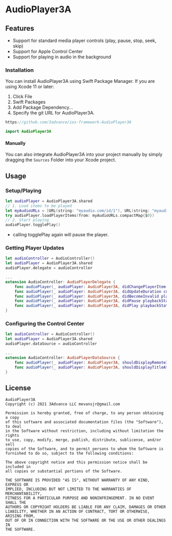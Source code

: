 # AudioPlayer3A

## Features
 
- Support for standard media player controls (play, pause, stop, seek, skip)
- Support for Apple Control Center 
- Support for playing in audio in the background

### Installation

You can install AudioPlayer3A using Swift Package Manager.
If you are using Xcode 11 or later:

1. Click File
2. Swift Packages
3. Add Package Dependency...
4. Specify the git URL for AudioPlayer3A.
```swift
https://github.com/3advance/ios-framework-AudioPlayer3A
```

```swift
import AudioPlayer3A
```

#### Manually

You can also integrate AudioPlayer3A into your project manually by simply dragging the `Sources` Folder into your Xcode project.

## Usage

### Setup/Playing

```swift
let audioPlayer = AudioPlayer3A.shared
// 1. Load items to be played
let myAudioURLs = [URL(string: "myaudio.com/id/1"), URL(string: "myaudio.com/id/2")]
try audioPlayer.loadPlayerItems(from: myAudioURLs.compactMap{$0})
// 2. Start playing 
audioPlayer.togglePlay()
```
- calling togglePlay again will pause the player.

### Getting Player Updates

```swift
let audioController = AudioController()
let audioPlayer = AudioPlayer3A.shared
audioPlayer.delegate = audioController

...
extension AudioController: AudioPlayerDelegate {
    func audioPlayer(_ audioPlayer: AudioPlayer3A, didChangePlayerItem playerItem: AVPlayerItem, at index: Int) { ... }
    func audioPlayer(_ audioPlayer: AudioPlayer3A, didUpdateDuration currentTime: Int, totalDuration: Int) { ... }
    func audioPlayer(_ audioPlayer: AudioPlayer3A, didBecomeInvalid playbackState: AdvancePlaybackState) { ... }
    func audioPlayer(_ audioPlayer: AudioPlayer3A, didPause playbackState: AdvancePlaybackState) { ... }
    func audioPlayer(_ audioPlayer: AudioPlayer3A, didPlay playbackState: AdvancePlaybackState) { ... }
}
```

### Configuring the Control Center
```swift
let audioController = AudioController()
let audioPlayer = AudioPlayer3A.shared
audioPlayer.dataSource = audioController

...
extension AudioController: AudioPlayerDataSource {
    func audioPlayer(_ audioPlayer: AudioPlayer3A, shouldDisplayRemoteImageAtIndex index: Int) -> UIImage? { ... }
    func audioPlayer(_ audioPlayer: AudioPlayer3A, shouldDisplayTitleAtIndex index: Int) -> String? { ... }
}
```

## License

```
AudioPlayer3A
Copyright (c) 2021 3Advance LLC mevansjr@gmail.com

Permission is hereby granted, free of charge, to any person obtaining a copy
of this software and associated documentation files (the "Software"), to deal
in the Software without restriction, including without limitation the rights
to use, copy, modify, merge, publish, distribute, sublicense, and/or sell
copies of the Software, and to permit persons to whom the Software is
furnished to do so, subject to the following conditions:

The above copyright notice and this permission notice shall be included in
all copies or substantial portions of the Software.

THE SOFTWARE IS PROVIDED "AS IS", WITHOUT WARRANTY OF ANY KIND, EXPRESS OR
IMPLIED, INCLUDING BUT NOT LIMITED TO THE WARRANTIES OF MERCHANTABILITY,
FITNESS FOR A PARTICULAR PURPOSE AND NONINFRINGEMENT. IN NO EVENT SHALL THE
AUTHORS OR COPYRIGHT HOLDERS BE LIABLE FOR ANY CLAIM, DAMAGES OR OTHER
LIABILITY, WHETHER IN AN ACTION OF CONTRACT, TORT OR OTHERWISE, ARISING FROM,
OUT OF OR IN CONNECTION WITH THE SOFTWARE OR THE USE OR OTHER DEALINGS IN
THE SOFTWARE.
```

